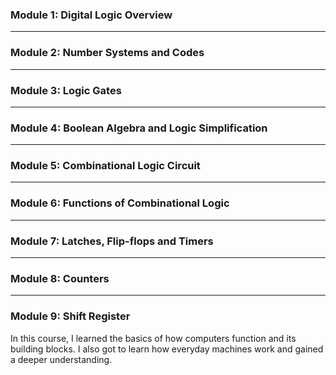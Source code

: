 ### Module 1: Digital Logic Overview

---

### Module 2: Number Systems and Codes

---

### Module 3: Logic Gates

---

### Module 4: Boolean Algebra and Logic Simplification

---

### Module 5: Combinational Logic Circuit

---

### Module 6: Functions of Combinational Logic

---

### Module 7: Latches, Flip-flops and Timers

---

### Module 8: Counters

---

### Module 9: Shift Register




In this course, I learned the basics of how computers function and its building blocks. I also got to learn how everyday machines work and gained a deeper understanding.
